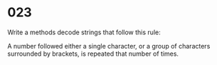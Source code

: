 [_metadata_:tags]:-        "string decode"

# 023

Write a methods decode strings that follow this rule:

A number followed either a single character, or a group of characters surrounded by brackets, is repeated that number of times.

